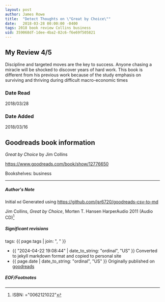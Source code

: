 ```yaml
---
layout: post
author: James Rowe
title:  "Detect Thoughts on \"Great by Choice\""
date:   2018-03-28 00:00:00 -0400
tags: 2018 book review Collins business
uid: 359068df-1dee-4ba2-82c6-f6e69f505821
---
```


<!-- highly dependent on how you personally use jekyll templates, and how you want this to show up -->
<!-- escape any jekyll keys with double brackets -->

## My Review 4/5

Discipline and targeted moves are the key to success. Anyone chasing a miracle will be shocked to discover years of hard work. This book is different from his previous work because of the study emphasis on surviving and thriving during difficult macro-economic times

### Date Read
2018/03/28

### Date Added
2018/03/16

## Goodreads book information

*Great by Choice* by Jim Collins

https://www.goodreads.com/book/show/12776650

Bookshelves: business

---

##### Author's Note

Initial `md` Generated using https://github.com/jsr6720/goodreads-csv-to-md

Jim Collins, *Great by Choice*, Morten T. Hansen HarperAudio 2011 (Audio CD)[^1]

##### Significant revisions

tags: {{ page.tags | join: ", " }} <!-- todo move this somewhere -->

- {{ "2024-04-22 19:08:44" | date_to_string: "ordinal", "US" }} Converted to jekyll markdown format and copied to personal site
- {{ page.date | date_to_string: "ordinal", "US" }} Originally published on [goodreads](https://www.goodreads.com)

##### EOF/Footnotes

[^1]: ISBN: ="0062121022"